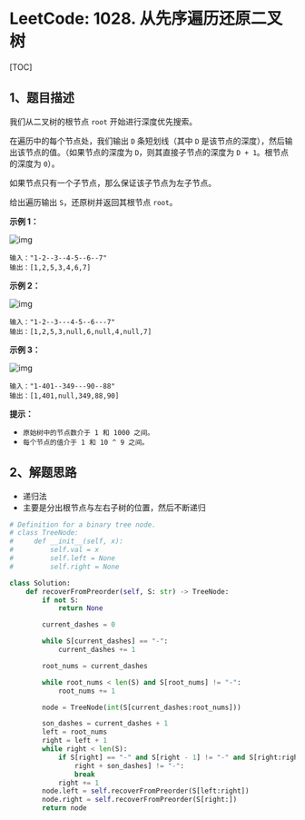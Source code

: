 # LeetCode: 1028. 从先序遍历还原二叉树

[TOC]

## 1、题目描述

我们从二叉树的根节点 `root` 开始进行深度优先搜索。

在遍历中的每个节点处，我们输出 `D` 条短划线（其中 `D` 是该节点的深度），然后输出该节点的值。（如果节点的深度为 `D`，则其直接子节点的深度为 `D + 1`。根节点的深度为 `0`）。

如果节点只有一个子节点，那么保证该子节点为左子节点。

给出遍历输出 `S`，还原树并返回其根节点 `root`。

 

**示例 1：**

![img](http://px3chmx10.bkt.clouddn.com/notebook/2019-09-05-111923.png)

```
输入："1-2--3--4-5--6--7"
输出：[1,2,5,3,4,6,7]
```


**示例 2：**

![img](http://px3chmx10.bkt.clouddn.com/notebook/2019-09-05-111933.png)

```
输入："1-2--3---4-5--6---7"
输出：[1,2,5,3,null,6,null,4,null,7]
```


**示例 3：**

![img](http://px3chmx10.bkt.clouddn.com/notebook/2019-09-05-111945.png)

```
输入："1-401--349---90--88"
输出：[1,401,null,349,88,90]
```

**提示：**

- `原始树中的节点数介于 1 和 1000 之间。`
- `每个节点的值介于 1 和 10 ^ 9 之间。`



## 2、解题思路

- 递归法
- 主要是分出根节点与左右子树的位置，然后不断递归



```python
# Definition for a binary tree node.
# class TreeNode:
#     def __init__(self, x):
#         self.val = x
#         self.left = None
#         self.right = None

class Solution:
    def recoverFromPreorder(self, S: str) -> TreeNode:
        if not S:
            return None

        current_dashes = 0

        while S[current_dashes] == "-":
            current_dashes += 1

        root_nums = current_dashes

        while root_nums < len(S) and S[root_nums] != "-":
            root_nums += 1

        node = TreeNode(int(S[current_dashes:root_nums]))

        son_dashes = current_dashes + 1
        left = root_nums
        right = left + 1
        while right < len(S):
            if S[right] == "-" and S[right - 1] != "-" and S[right:right + son_dashes] == "-" * son_dashes and S[
                right + son_dashes] != "-":
                break
            right += 1
        node.left = self.recoverFromPreorder(S[left:right])
        node.right = self.recoverFromPreorder(S[right:])
        return node
```


